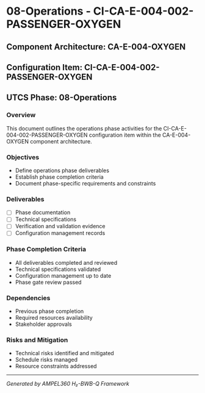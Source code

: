# 08-Operations - CI-CA-E-004-002-PASSENGER-OXYGEN

## Component Architecture: CA-E-004-OXYGEN
## Configuration Item: CI-CA-E-004-002-PASSENGER-OXYGEN
## UTCS Phase: 08-Operations

### Overview
This document outlines the operations phase activities for the CI-CA-E-004-002-PASSENGER-OXYGEN configuration item within the CA-E-004-OXYGEN component architecture.

### Objectives
- Define operations phase deliverables
- Establish phase completion criteria
- Document phase-specific requirements and constraints

### Deliverables
- [ ] Phase documentation
- [ ] Technical specifications
- [ ] Verification and validation evidence
- [ ] Configuration management records

### Phase Completion Criteria
- All deliverables completed and reviewed
- Technical specifications validated
- Configuration management up to date
- Phase gate review passed

### Dependencies
- Previous phase completion
- Required resources availability
- Stakeholder approvals

### Risks and Mitigation
- Technical risks identified and mitigated
- Schedule risks managed
- Resource constraints addressed

---
*Generated by AMPEL360 H₂-BWB-Q Framework*
